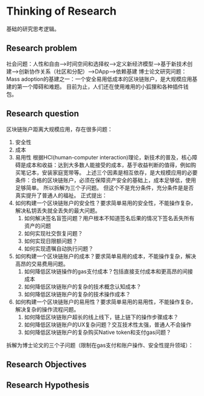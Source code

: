 # Thinking of Research
基础的研究思考逻辑。

## Research problem
社会问题：人性和自由-->时间空间和选择权-->定义新经济模型-->基于新技术创建-->创新协作关系（社区和分配）-->DApp-->依赖基建
博士论文研究问题：
Mass adoption的基建之一：一个安全易用低成本的区块链账户，是大规模应用基建的第一个障碍和难题。
目前为止，人们还在使用难用的小狐狸和各种插件钱包。

## Research question
区块链账户距离大规模应用，存在很多问题：
1. 安全性
2. 成本
3. 易用性
根据HCI(human-computer interaction)理论，新技术的普及，核心障碍是成本和收益：达到大多数人能接受的成本，基于收益判断的值得，例如购买笔记本，安装家庭宽带等。
上述三个因素是相互依存，是大规模应用的必要条件：合格的区块链账户，必须在保障资产安全的基础上，成本足够低，使用足够简单。
所以拆解为三个子问题。
但这个不是充分条件，充分条件是是否真实提升了普通人的福祉。
正式提出：
1. 如何构建一个区块链账户的安全性？要求简单易用的安全性，不能操作复杂，解决私钥丢失就全丢失的最大问题。
    1. 如何解决签名盲签问题？用户根本不知道签名后果的情况下签名丢失所有资产的问题
    2. 如何实现社交恢复问题？
    3. 如何实现日限额问题？
    4. 如何实现遗嘱自动执行问题？
2. 如何构建一个区块链账户的成本？要求简单易用的成本，不能操作复杂，解决高昂的交易费用问题。
    1. 如何降低区块链操作的gas支付成本？包括直接支付成本和更高昂的间接成本
    2. 如何降低区块链账户的复杂的技术概念认知成本？
    3. 如何降低区块链账户的复杂的技术操作成本？
3. 如何构建一个区块链账户的易用性？要求简单易用的易用性，不能操作复杂，解决复杂的操作流程问题。
    1. 如何降低区块链账户超长的线上线下，链上链下的操作步骤成本？
    2. 如何降低区块链账户的UX复杂问题？交互技术性太强，普通人不会操作
    3. 如何降低区块链账户的复杂购买Native token和支付gas问题？

拆解为博士论文的三个子问题（限制在gas支付和账户操作、安全性提升领域）：

## Research Objectives

## Research Hypothesis


    


